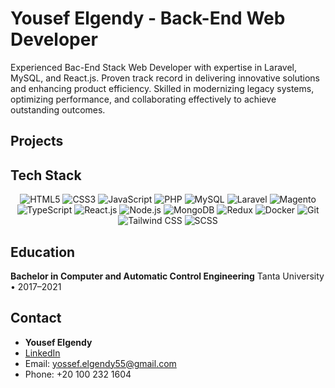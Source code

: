 # Yousef Elgendy - Back-End Web Developer

Experienced Bac-End Stack Web Developer with expertise in Laravel, MySQL, and React.js. Proven track record in delivering innovative solutions and enhancing product efficiency. Skilled in modernizing legacy systems, optimizing performance, and collaborating effectively to achieve outstanding outcomes.

## Projects



## Tech Stack

<p align="center">
  <img src="https://img.shields.io/badge/HTML5-%23E34F26.svg?&style=for-the-badge&logo=html5&logoColor=white" alt="HTML5" />
  <img src="https://img.shields.io/badge/CSS3-%231572B6.svg?&style=for-the-badge&logo=css3&logoColor=white" alt="CSS3" />
  <img src="https://img.shields.io/badge/JavaScript-%23F7DF1E.svg?&style=for-the-badge&logo=javascript&logoColor=black" alt="JavaScript" />
  <img src="https://img.shields.io/badge/PHP-%777BB4.svg?&style=for-the-badge&logo=php&logoColor=white" alt="PHP" />
  <img src="https://img.shields.io/badge/MySQL-%2300f.svg?&style=for-the-badge&logo=mysql&logoColor=white" alt="MySQL" />
  <img src="https://img.shields.io/badge/Laravel-%23FF2D20.svg?&style=for-the-badge&logo=laravel&logoColor=white" alt="Laravel" />
  <img src="https://img.shields.io/badge/Magento-%23FF7C00.svg?&style=for-the-badge&logo=magento&logoColor=white" alt="Magento" />
  <img src="https://img.shields.io/badge/TypeScript-%3178C6.svg?&style=for-the-badge&logo=typescript&logoColor=white" alt="TypeScript" />
  <img src="https://img.shields.io/badge/React-%2361DAFB.svg?&style=for-the-badge&logo=react&logoColor=white" alt="React.js" />
  <img src="https://img.shields.io/badge/Node.js-%2343853D.svg?&style=for-the-badge&logo=node.js&logoColor=white" alt="Node.js" />
  <img src="https://img.shields.io/badge/MongoDB-%234ea94b.svg?&style=for-the-badge&logo=mongodb&logoColor=white" alt="MongoDB" />
  <img src="https://img.shields.io/badge/Redux-%23764ABC.svg?&style=for-the-badge&logo=redux&logoColor=white" alt="Redux" />
  <img src="https://img.shields.io/badge/Docker-%232496ED.svg?&style=for-the-badge&logo=docker&logoColor=white" alt="Docker" />
  <img src="https://img.shields.io/badge/Git-%23F05032.svg?&style=for-the-badge&logo=git&logoColor=white" alt="Git" />
  <img src="https://img.shields.io/badge/Tailwind_CSS-%2346A2F9.svg?&style=for-the-badge&logo=tailwind-css&logoColor=white" alt="Tailwind CSS" />
  <img src="https://img.shields.io/badge/SCSS-%23CC6699.svg?&style=for-the-badge&logo=sass&logoColor=white" alt="SCSS" />
</p>

## Education

**Bachelor in Computer and Automatic Control Engineering**
Tanta University • 2017–2021


## Contact

- **Yousef Elgendy**
- [LinkedIn](https://www.linkedin.com/in/yousef-el-gendy/)
- Email: yossef.elgendy55@gmail.com
- Phone: +20 100 232 1604
